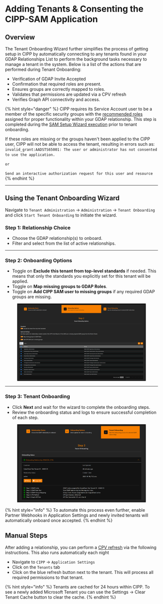 # Adding Tenants & Consenting the CIPP-SAM Application

## Overview

The Tenant Onboarding Wizard further simplifies the process of getting setup in CIPP by automatically connecting to any tenants found in your GDAP Relationships List to perform the background tasks necessary to manage a tenant in the system. Below is a list of the actions that are performed during Tenant Onboarding:

* Verification of GDAP Invite Accepted
* Confirmation that required roles are present.
* Ensures groups are correctly mapped to roles.
* Validates that permissions are updated via a CPV refresh
* Verifies Graph API connectivity and access.

{% hint style="danger" %}
CIPP requires its Service Account user to be a member of the specific security groups with the [recommended roles](../gdap/recommended-roles.md) assigned for proper functionality within your GDAP relationship. This step is completed during the [SAM Setup Wizard execution](../../user-documentation/cipp/sam-setup-wizard.md) prior to tenant onboarding.

If these roles are missing or the groups haven't been applied to the CIPP user, CIPP will not be able to access the tenant, resulting in errors such as: `invalid_grant:AADSTS65001: The user or administrator has not consented to use the application.`

`or`

`Send an interactive authorization request for this user and resource`
{% endhint %}

***

## Using the Tenant Onboarding Wizard

Navigate to `Tenant Administration` -> `Administration` -> `Tenant Onboarding` and click `Start Tenant Onboarding` to initiate the wizard.

### Step 1: Relationship Choice

* Choose the GDAP relationship(s) to onboard.
* Filter and select from the list of active relationships.

***

### Step 2: Onboarding Options

* Toggle on **Exclude this tenant from top-level standards** if needed. This means that only the standards you explicitly set for this tenant will be applied.
* Toggle on **Map missing groups to GDAP Roles**.
* Toggle on **Add CIPP SAM user to missing groups** if any required GDAP groups are missing.

<figure><img src="../../.gitbook/assets/image (2).png" alt=""><figcaption></figcaption></figure>

***

### Step 3: Tenant Onboarding

* Click **Next** and wait for the wizard to complete the onboarding steps.
* Review the onboarding status and logs to ensure successful completion of each step.

<figure><img src="../../.gitbook/assets/image (1).png" alt=""><figcaption></figcaption></figure>

{% hint style="info" %}
To automate this process even further, enable Partner Webhooks in Application Settings and newly invited tenants will automatically onboard once accepted.
{% endhint %}

## Manual Steps

After adding a relationship, you can perform a [CPV refresh](../../troubleshooting/troubleshooting-instructions/refreshing-a-specific-tenants-permissions-via-cpv-api.md) via the following instructions. This also runs automatically each night

* Navigate to `CIPP` -> `Application Settings`
* Click on the `Tenants` tab
* Click on the blue refresh button next to the tenant. This will process all required permissions to that tenant.

{% hint style="info" %}
Tenants are cached for 24 hours within CIPP. To see a newly added Microsoft Tenant you can use the Settings -> Clear Tenant Cache button to clear the cache.
{% endhint %}
